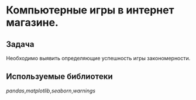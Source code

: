 # Компьютерные игры в интернет магазине. 

## Задача
Необходимо выявить определяющие успешность игры закономерности.


## Используемые библиотеки
_pandas_,_matplotlib_,_seaborn_,_warnings_ 
